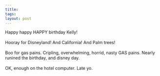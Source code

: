 ```yaml
---
title: 
tags: 
layout: post
---
```

Happy happy HAPPY birthday Kelly!<br /><br />Hooray for Disneyland!  And California! And Palm trees!<br /><br />Boo for gas pains. Cripling, overwhelming, horrid, nasty GAS pains.  Nearly runined the birthday, and disney day.<br /><br />OK, enough on the hotel computer.  Late yo.
